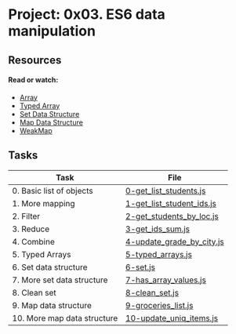 # Project: 0x03. ES6 data manipulation

## Resources

#### Read or watch:

- [Array](https://intranet.alxswe.com/rltoken/KDAVab6oKKsFBXJc2-ll-A)
- [Typed Array](https://intranet.alxswe.com/rltoken/kpoPupbBdDmukQkcKlvwnw)
- [Set Data Structure](https://intranet.alxswe.com/rltoken/C8x3dhHo0p3uE7S9-EyP9Q)
- [Map Data Structure](https://intranet.alxswe.com/rltoken/XR-ql9v9-PWcXnvTc749gw)
- [WeakMap](https://intranet.alxswe.com/rltoken/NEy8fk2QRytajR8hgXkCog)

## Tasks

| Task                        | File                                                     |
| --------------------------- | -------------------------------------------------------- |
| 0. Basic list of objects    | [0-get_list_students.js](./0-get_list_students.js)       |
| 1. More mapping             | [1-get_list_student_ids.js](./1-get_list_student_ids.js) |
| 2. Filter                   | [2-get_students_by_loc.js](./2-get_students_by_loc.js)   |
| 3. Reduce                   | [3-get_ids_sum.js](./3-get_ids_sum.js)                   |
| 4. Combine                  | [4-update_grade_by_city.js](./4-update_grade_by_city.js) |
| 5. Typed Arrays             | [5-typed_arrays.js](./5-typed_arrays.js)                 |
| 6. Set data structure       | [6-set.js](./6-set.js)                                   |
| 7. More set data structure  | [7-has_array_values.js](./7-has_array_values.js)         |
| 8. Clean set                | [8-clean_set.js](./8-clean_set.js)                       |
| 9. Map data structure       | [9-groceries_list.js](./9-groceries_list.js)             |
| 10. More map data structure | [10-update_uniq_items.js](./10-update_uniq_items.js)     |

